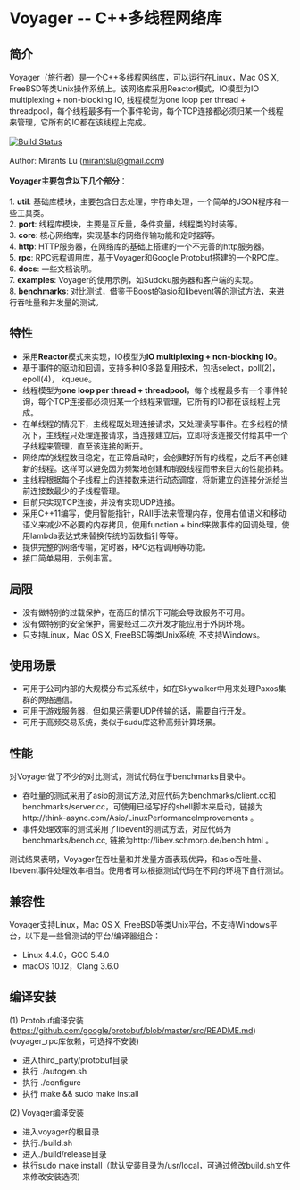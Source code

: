 # Voyager -- C++多线程网络库
## 简介
Voyager（旅行者）是一个C++多线程网络库，可以运行在Linux，Mac OS X, FreeBSD等类Unix操作系统上。该网络库采用Reactor模式，IO模型为IO multiplexing + non-blocking IO, 线程模型为one loop per thread + threadpool，每个线程最多有一个事件轮询，每个TCP连接都必须归某一个线程来管理，它所有的IO都在该线程上完成。
<br/>
<br/>[![Build Status](https://travis-ci.org/QiumingLu/voyager.svg?branch=master)](https://travis-ci.org/QiumingLu/voyager)
<br/>
<br/>Author: Mirants Lu (mirantslu@gmail.com) 
<br/>
<br/>**Voyager主要包含以下几个部分**：
<br/>
<br/>1. **util**: 基础库模块，主要包含日志处理，字符串处理，一个简单的JSON程序和一些工具类。
<br/>2. **port**: 线程库模块，主要是互斥量，条件变量，线程类的封装等。
<br/>3. **core**: 核心网络库，实现基本的网络传输功能和定时器等。
<br/>4. **http**: HTTP服务器，在网络库的基础上搭建的一个不完善的http服务器。
<br/>5. **rpc**:  RPC远程调用库，基于Voyager和Google Protobuf搭建的一个RPC库。
<br/>6. **docs**: 一些文档说明。
<br/>7. **examples**: Voyager的使用示例，如Sudoku服务器和客户端的实现。
<br/>8. **benchmarks**: 对比测试，借鉴于Boost的asio和libevent等的测试方法，来进行吞吐量和并发量的测试。

## 特性
* 采用**Reactor**模式来实现，IO模型为**IO multiplexing + non-blocking IO**。
* 基于事件的驱动和回调，支持多种IO多路复用技术，包括select，poll(2)，epoll(4)， kqueue。
* 线程模型为**one loop per thread + threadpool**，每个线程最多有一个事件轮询，每个TCP连接都必须归某一个线程来管理，它所有的IO都在该线程上完成。
* 在单线程的情况下，主线程既处理连接请求，又处理读写事件。在多线程的情况下，主线程只处理连接请求，当连接建立后，立即将该连接交付给其中一个子线程来管理，直至该连接的断开。
* 网络库的线程数目稳定，在正常启动时，会创建好所有的线程，之后不再创建新的线程。这样可以避免因为频繁地创建和销毁线程而带来巨大的性能损耗。
* 主线程根据每个子线程上的连接数来进行动态调度，将新建立的连接分派给当前连接数最少的子线程管理。
* 目前只实现TCP连接，并没有实现UDP连接。
* 采用C++11编写，使用智能指针，RAII手法来管理内存，使用右值语义和移动语义来减少不必要的内存拷贝，使用function + bind来做事件的回调处理，使用lambda表达式来替换传统的函数指针等等。
* 提供完整的网络传输，定时器，RPC远程调用等功能。
* 接口简单易用，示例丰富。

## 局限
* 没有做特别的过载保护，在高压的情况下可能会导致服务不可用。
* 没有做特别的安全保护，需要经过二次开发才能应用于外网环境。
* 只支持Linux，Mac OS X, FreeBSD等类Unix系统, 不支持Windows。

## 使用场景
* 可用于公司内部的大规模分布式系统中，如在Skywalker中用来处理Paxos集群的网络通信。
* 可用于游戏服务器，但如果还需要UDP传输的话，需要自行开发。
* 可用于高频交易系统，类似于sudu库这种高频计算场景。

## 性能
对Voyager做了不少的对比测试，测试代码位于benchmarks目录中。
<br/>
* 吞吐量的测试采用了asio的测试方法,对应代码为benchmarks/client.cc和benchmarks/server.cc，可使用已经写好的shell脚本来启动，链接为http://think-async.com/Asio/LinuxPerformanceImprovements 。
* 事件处理效率的测试采用了libevent的测试方法，对应代码为benchmarks/bench.cc, 链接为http://libev.schmorp.de/bench.html 。

测试结果表明，Voyager在吞吐量和并发量方面表现优异，和asio吞吐量、libevent事件处理效率相当。使用者可以根据测试代码在不同的环境下自行测试。

## 兼容性
Voyager支持Linux，Mac OS X, FreeBSD等类Unix平台，不支持Windows平台，以下是一些曾测试的平台/编译器组合：
* Linux 4.4.0，GCC 5.4.0 
* macOS 10.12，Clang 3.6.0

## 编译安装
(1) Protobuf编译安装(https://github.com/google/protobuf/blob/master/src/README.md) (voyager_rpc库依赖，可选择不安装)
* 进入third_party/protobuf目录 
* 执行 ./autogen.sh
* 执行 ./configure 
* 执行 make && sudo make install

(2) Voyager编译安装
* 进入voyager的根目录
* 执行./build.sh
* 进入./build/release目录
* 执行sudo make install（默认安装目录为/usr/local，可通过修改build.sh文件来修改安装选项)
